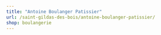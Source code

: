 ```yaml
---
title: "Antoine Boulanger Patissier"
url: /saint-gildas-des-bois/antoine-boulanger-patissier/
shop: boulangerie
---
```

